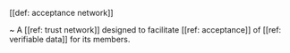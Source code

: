 [[def: acceptance network]]

~ A [[ref: trust network]] designed to facilitate [[ref: acceptance]] of [[ref: verifiable data]] for its members.
